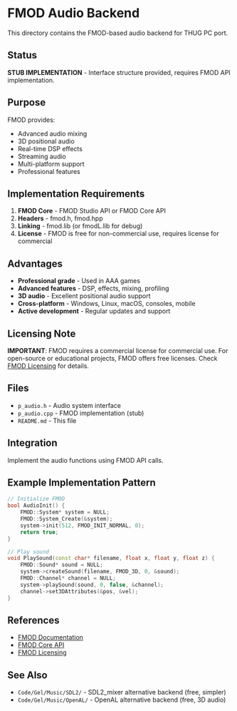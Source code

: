 # FMOD Audio Backend

This directory contains the FMOD-based audio backend for THUG PC port.

## Status

**STUB IMPLEMENTATION** - Interface structure provided, requires FMOD API implementation.

## Purpose

FMOD provides:
- Advanced audio mixing
- 3D positional audio
- Real-time DSP effects
- Streaming audio
- Multi-platform support
- Professional features

## Implementation Requirements

1. **FMOD Core** - FMOD Studio API or FMOD Core API
2. **Headers** - fmod.h, fmod.hpp
3. **Linking** - fmod.lib (or fmodL.lib for debug)
4. **License** - FMOD is free for non-commercial use, requires license for commercial

## Advantages

- **Professional grade** - Used in AAA games
- **Advanced features** - DSP, effects, mixing, profiling
- **3D audio** - Excellent positional audio support
- **Cross-platform** - Windows, Linux, macOS, consoles, mobile
- **Active development** - Regular updates and support

## Licensing Note

**IMPORTANT**: FMOD requires a commercial license for commercial use. For open-source or educational projects, FMOD offers free licenses. Check [FMOD Licensing](https://www.fmod.com/licensing) for details.

## Files

- `p_audio.h` - Audio system interface
- `p_audio.cpp` - FMOD implementation (stub)
- `README.md` - This file

## Integration

Implement the audio functions using FMOD API calls.

## Example Implementation Pattern

```cpp
// Initialize FMOD
bool AudioInit() {
    FMOD::System* system = NULL;
    FMOD::System_Create(&system);
    system->init(512, FMOD_INIT_NORMAL, 0);
    return true;
}

// Play sound
void PlaySound(const char* filename, float x, float y, float z) {
    FMOD::Sound* sound = NULL;
    system->createSound(filename, FMOD_3D, 0, &sound);
    FMOD::Channel* channel = NULL;
    system->playSound(sound, 0, false, &channel);
    channel->set3DAttributes(&pos, &vel);
}
```

## References

- [FMOD Documentation](https://www.fmod.com/docs/)
- [FMOD Core API](https://www.fmod.com/docs/2.02/api/core-api.html)
- [FMOD Licensing](https://www.fmod.com/licensing)

## See Also

- `Code/Gel/Music/SDL2/` - SDL2_mixer alternative backend (free, simpler)
- `Code/Gel/Music/OpenAL/` - OpenAL alternative backend (free, 3D audio)
